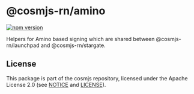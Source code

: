 # @cosmjs-rn/amino

[![npm version](https://img.shields.io/npm/v/@cosmjs-rn/amino.svg)](https://www.npmjs.com/package/@cosmjs-rn/amino)

Helpers for Amino based signing which are shared between @cosmjs-rn/launchpad and
@cosmjs-rn/stargate.

## License

This package is part of the cosmjs repository, licensed under the Apache License
2.0 (see [NOTICE](https://github.com/bitsongofficial/cosmjs-rn/blob/main/NOTICE) and
[LICENSE](https://github.com/bitsongofficial/cosmjs-rn/blob/main/LICENSE)).

